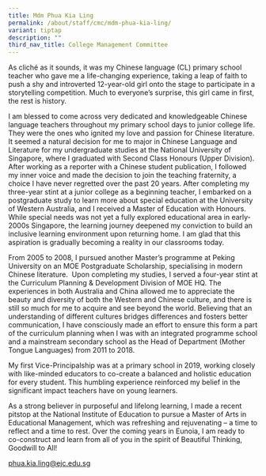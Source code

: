 ```yaml
---
title: Mdm Phua Kia Ling
permalink: /about/staff/cmc/mdm-phua-kia-ling/
variant: tiptap
description: ""
third_nav_title: College Management Committee
---
```

<p>As cliché as it sounds, it was my Chinese language (CL) primary school
teacher who gave me a life-changing experience, taking a leap of faith
to push a shy and introverted 12-year-old girl onto the stage to participate
in a storytelling competition. Much to everyone’s surprise, this girl came
in first, the rest is history.&nbsp;</p>
<p>I am blessed to come across very dedicated and knowledgeable Chinese language
teachers throughout my primary school days to junior college life. They
were the ones who ignited my love and passion for Chinese literature. It
seemed a natural decision for me to major in Chinese Language and Literature
for my undergraduate studies at the National University of Singapore, where
I graduated with Second Class Honours (Upper Division). After working as
a reporter with a Chinese student publication, I followed my inner voice
and made the decision to join the teaching fraternity, a choice I have
never regretted over the past 20 years. After completing my three-year
stint at a junior college as a beginning teacher, I embarked on a postgraduate
study to learn more about special education at the University of Western
Australia, and I received a Master of Education with Honours. While special
needs was not yet a fully explored educational area in early-2000s Singapore,
the learning journey deepened my conviction to build an inclusive learning
environment upon returning home. I am glad that this aspiration is gradually
becoming a reality in our classrooms today.&nbsp;&nbsp;</p>
<p>From 2005 to 2008, I pursued another Master’s programme at Peking University
on an MOE Postgraduate Scholarship, specialising in modern Chinese literature.&nbsp;
Upon completing my studies, I served a four-year stint at the Curriculum
Planning &amp; Development Division of MOE HQ. The experiences in both
Australia and China allowed me to appreciate the beauty and diversity of
both the Western and Chinese culture, and there is still so much for me
to acquire and see beyond the world. Believing that an understanding of
different cultures bridges differences and fosters better communication,
I have consciously made an effort to ensure this form a part of the curriculum
planning when I was with an integrated programme school and a mainstream
secondary school as the Head of Department (Mother Tongue Languages) from
2011 to 2018.&nbsp;</p>
<p>My first Vice-Principalship was at a primary school in 2019, working closely
with like-minded educators to co-create a balanced and holistic education
for every student. This humbling experience reinforced my belief in the
significant impact teachers have on young learners.&nbsp;&nbsp;</p>
<p>As a strong believer in purposeful and lifelong learning, I made a recent
pitstop at the National Institute of Education to pursue a Master of Arts
in Educational Management, which was refreshing and rejuvenating – a time
to reflect and a time to rest. Over the coming years in Eunoia, I am ready
to co-construct and learn from all of you in the spirit of Beautiful Thinking,
Goodwill to All!</p>
<p><a href="mailto:phua.kia.ling@ejc.edu.sg" rel="noopener noreferrer nofollow" target="_blank">phua.kia.ling@ejc.edu.sg</a>
</p>